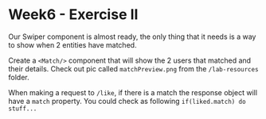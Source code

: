 # Week6 - Exercise II

Our Swiper component is almost ready, the only thing that it needs is a way to show when 2 entities have matched.

Create a `<Match/>` component that will show the 2 users that matched and their details. Check out pic called `matchPreview.png` from the `/lab-resources` folder.

When making a request to `/like`, if there is a match the response object will have a `match` property.
You could check as following `if(liked.match) do stuff...`
